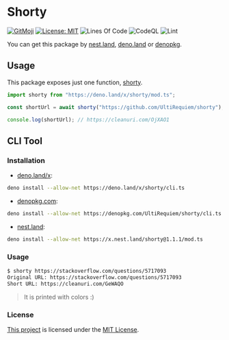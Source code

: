 # Shorty

[![GitMoji](https://img.shields.io/badge/Gitmoji-%F0%9F%8E%A8%20-FFDD67.svg)](https://gitmoji.dev)
[![License: MIT](https://img.shields.io/badge/License-MIT-blue.svg)](https://opensource.org/licenses/MIT)
![Lines Of Code](https://img.shields.io/tokei/lines/github.com/UltiRequiem/shorty?color=blue&label=Total%20Lines)
![CodeQL](https://github.com/UltiRequiem/shorty/workflows/CodeQL/badge.svg)
![Lint](https://github.com/UltiRequiem/shorty/workflows/Lint/badge.svg)

You can get this package by [nest.land](https://nest.land/package/shorty),
[deno.land](https://deno.land/x/shorty) or
[denopkg](https://denopkg.com/UltiRequiem/shorty/mod.ts).

## Usage

This package exposes just one function,
[shorty](https://github.com/UltiRequiem/shorty/blob/main/mod.ts#L3).

```typescript
import shorty from "https://deno.land/x/shorty/mod.ts";

const shortUrl = await shorty("https://github.com/UltiRequiem/shorty");

console.log(shortUrl); // https://cleanuri.com/OjXAO1
```

## CLI Tool

### Installation

- [deno.land/x](https://deno.land/x/shory/cli.ts):

```bash
deno install --allow-net https://deno.land/x/shorty/cli.ts
```

- [denopkg.com](https://denopkg.com/UltiRequiem/shorty/cli.ts):

```bash
deno install --allow-net https://denopkg.com/UltiRequiem/shorty/cli.ts
```

- [nest.land](https://x.nest.land/shorty/cli.ts):

```bash
deno install --allow-net https://x.nest.land/shorty@1.1.1/mod.ts
```

### Usage

```bash
$ shorty https://stackoverflow.com/questions/5717093
Original URL: https://stackoverflow.com/questions/5717093
Short URL: https://cleanuri.com/GeWAQO
```

> It is printed with colors :)

### License

[This project](https://deno.land/x/template) is licensed under the
[MIT License](./LICENSE.md).
